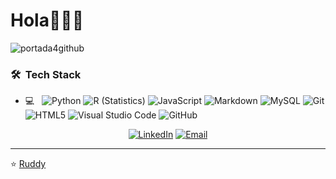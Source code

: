 # Hola👋🏾‍💻
![portada4github](https://user-images.githubusercontent.com/58352103/105793144-fd874f80-5f5e-11eb-9ebe-7f05f63a2b35.png)

<p align="center">
<h3> 🛠 &nbsp;Tech Stack</h3>

- 💻 &nbsp;
  ![Python](https://img.shields.io/badge/-Python-333333?style=flat&logo=python)
  ![R (Statistics)](https://img.shields.io/badge/-R-333333?style=flat&logo=R&logoColor=276DC3)
   ![JavaScript](https://img.shields.io/badge/-JavaScript-333333?style=flat&logo=javascript)
  ![Markdown](https://img.shields.io/badge/-Markdown-333333?style=flat&logo=markdown)
   ![MySQL](https://img.shields.io/badge/-MySQL-333333?style=flat&logo=mysql)
  ![Git](https://img.shields.io/badge/-Git-333333?style=flat&logo=git)
  ![HTML5](https://img.shields.io/badge/-HTML5-333333?style=flat&logo=HTML5)
  ![Visual Studio Code](https://img.shields.io/badge/-Visual%20Studio%20Code-333333?style=flat&logo=visual-studio-code&logoColor=007ACC)
  ![GitHub](https://img.shields.io/badge/-GitHub-333333?style=flat&logo=github)
  
<p align="center">
<a href="https://www.linkedin.com/in/ruddyqt2/"><img alt="LinkedIn" src="https://img.shields.io/badge/LinkedIn-Ruddy%20Quispe%20Tapia-blue?style=flat-square&logo=linkedin"></a>
<a href="mailto:ruddyqt@gmail.com"><img alt="Email" src="https://img.shields.io/badge/Email-ruddyqt@gmail.com-blue?style=flat-square&logo=gmail"></a>

<br/>

---
⭐️  [Ruddy](https://github.com/ruddyblip) 
